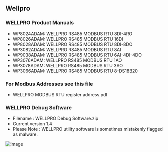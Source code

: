 ## Wellpro

### WELLPRO Product Manuals 

- WP8024ADAM: WELLPRO RS485 MODBUS RTU 8DI-4RO
- WP8026ADAM: WELLPRO RS485 MODBUS RTU 16DI
- WP8028ADAM: WELLPRO RS485 MODBUS RTU 8DI-8DO
- WP3082ADAM: WELLPRO RS485 MODBUS RTU 8AI 
- WP9038ADAM: WELLPRO RS485 MODBUS RTU 6AI-4DI-4DO
- WP3076ADAM: WELLPRO RS485 MODBUS RTU 1AO
- WP3078ADAM: WELLPRO RS485 MODBUS RTU 3AO 
- WP3066ADAM: WELLPRO RS485 MODBUS RTU 8-DS18B20

### For Modbus Addresses see this file  
- WELLPRO MODBUS RTU register address.pdf

### WELLPRO Debug Software
- Filename : WELLPRO Debug Software.zip
- Current version 1.4
- Please Note : WELLPRO utility software is sometimes mistakenly flagged as malware. 


![image](https://user-images.githubusercontent.com/4562957/123138065-eccaff00-d454-11eb-8e58-1690c0d7fed1.png)




